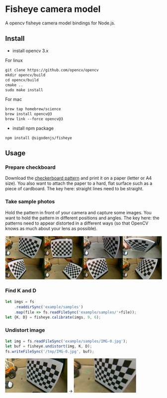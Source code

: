 # Fisheye camera model

A opencv fisheye camera model bindings for Node.js.


## Install

- install opencv 3.x

For linux
```
git clone https://github.com/opencv/opencv
mkdir opencv/build
cd opencv/build
cmake ..
sudo make install
```

For mac
```
brew tap homebrew/science
brew install opencv@3
brew link --force opencv@3
```

- install npm package

```
npm install @sigodenjs/fisheye
```

## Usage

### Prepare checkboard

Download the [checkerboard pattern](doc/checkboard.webp) and print it on a paper (letter or A4 size). You also want to attach the paper to a hard, flat surface such as a piece of cardboard. The key here: straight lines need to be straight.

### Take sample photos

Hold the pattern in front of your camera and capture some images. You want to hold the pattern in different positions and angles. The key here: the patterns need to appear distorted in a different ways (so that OpenCV knows as much about your lens as possible). 

![demo](doc/sample.png) 

### Find K and D

```js
let imgs = fs
    .readdirSync('example/samples')
    .map(file => fs.readFileSync('example/samples/'+file));
let {K, D} = fisheye.calibrate(imgs, 9, 6);
```

### Undistort image

```js
let img = fs.readFileSync('example/samples/IMG-0.jpg');
let buf = fisheye.undistort(img, K, D);
fs.writeFileSync('/tmp/IMG-0.jpg', buf);
```

![before](example/samples/IMG-0.jpg) -> ![after](doc/IMG-0.jpg)
